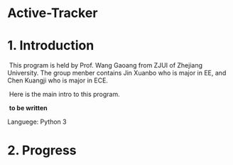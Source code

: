 # Active-Tracker

# 1. Introduction 

​	This program is held by Prof. Wang Gaoang from ZJUI of Zhejiang University. The group menber contains Jin Xuanbo who is major in EE, and Chen Kuangji who is major in ECE.

​	Here is the main intro to this program.

​	**to be written**

Languege: Python 3



# 2. Progress



